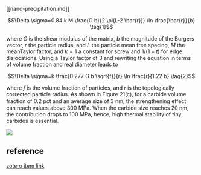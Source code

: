 [[nano-precipitation.md]]

$$\Delta \sigma=0.84 k M \frac{G b}{2 \pi(L-2 \bar{r})} \ln \frac{\bar{r}}{b} \tag{1}$$

where $G$ is the shear modulus of the matrix, $b$ the magnitude of the Burgers vector, $r$ the particle radius, and $L$ the particle mean free spacing, $M$ the meanTaylor factor, and $k= 1$ a constant for screw and $1/(1-t)$ for edge dislocations. Using a Taylor factor of 3 and rewriting the equation in terms of volume fraction and real diameter leads to

$$\Delta \sigma=k \frac{0.277 G b \sqrt{f}}{r} \ln \frac{r}{1.22 b} \tag{2}$$

where $f$ is the volume fraction of particles, and $r$ is the topologically corrected particle radius. As shown in Figure 21(c), for a carbide volume fraction of 0.2 pct and an average size of 3 nm, the strengthening eﬀect can reach values above 300 MPa. When the carbide size reaches 20 nm, the contribution drops to 100 MPa, hence, high thermal stability of tiny carbides is essential.

![](https://media.springernature.com/full/springer-static/image/art%3A10.1007%2Fs11661-020-05947-2/MediaObjects/11661_2020_5947_Fig21_HTML.png?as=webp)

## reference
[zotero item link](zotero://select/library/items/GFUKRFVR)